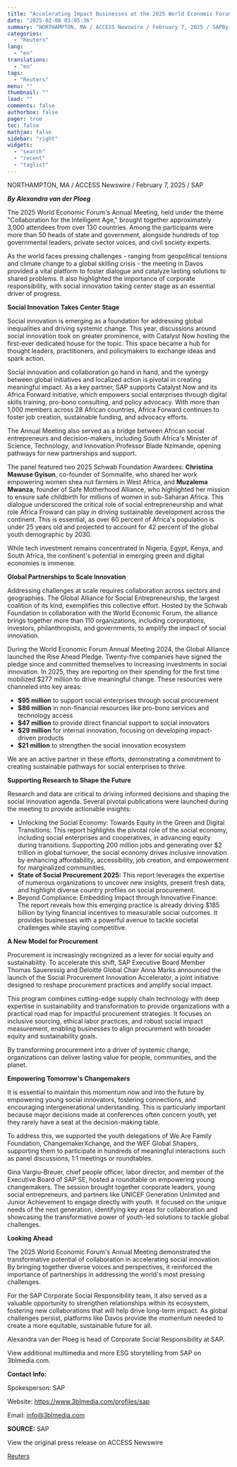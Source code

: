 ```yaml
---
title: "Accelerating Impact Businesses at the 2025 World Economic Forum"
date: "2025-02-08 03:05:36"
summary: "NORTHAMPTON, MA / ACCESS Newswire / February 7, 2025 / SAPBy Alexandra van der PloegThe 2025 World Economic Forum's Annual Meeting, held under the theme \"Collaboration for the Intelligent Age,\" brought together approximately 3,000 attendees from over 130 countries. Among the participants were more than 50 heads of state and..."
categories:
  - "Reuters"
lang:
  - "en"
translations:
  - "en"
tags:
  - "Reuters"
menu: ""
thumbnail: ""
lead: ""
comments: false
authorbox: false
pager: true
toc: false
mathjax: false
sidebar: "right"
widgets:
  - "search"
  - "recent"
  - "taglist"
---
```


NORTHAMPTON, MA / ACCESS Newswire / February 7, 2025 / SAP

***By Alexandra van der Ploeg***

The 2025 World Economic Forum's Annual Meeting, held under the theme "Collaboration for the Intelligent Age," brought together approximately 3,000 attendees from over 130 countries. Among the participants were more than 50 heads of state and government, alongside hundreds of top governmental leaders, private sector voices, and civil society experts.

As the world faces pressing challenges - ranging from geopolitical tensions and climate change to a global skilling crisis - the meeting in Davos provided a vital platform to foster dialogue and catalyze lasting solutions to shared problems. It also highlighted the importance of corporate responsibility, with social innovation taking center stage as an essential driver of progress.

**Social Innovation Takes Center Stage**

Social innovation is emerging as a foundation for addressing global inequalities and driving systemic change. This year, discussions around social innovation took on greater prominence, with Catalyst Now hosting the first-ever dedicated house for the topic. This space became a hub for thought leaders, practitioners, and policymakers to exchange ideas and spark action.

Social innovation and collaboration go hand in hand, and the synergy between global initiatives and localized action is pivotal in creating meaningful impact. As a key partner, SAP supports Catalyst Now and its Africa Forward initiative, which empowers social enterprises through digital skills training, pro-bono consulting, and policy advocacy. With more than 1,000 members across 28 African countries, Africa Forward continues to foster job creation, sustainable funding, and advocacy efforts.

The Annual Meeting also served as a bridge between African social entrepreneurs and decision-makers, including South Africa's Minister of Science, Technology, and Innovation Professor Blade Nzimande, opening pathways for new partnerships and support.

The panel featured two 2025 Schwab Foundation Awardees: **Christina Mawuse Gyisun**, co-founder of Sommalife, who shared her work empowering women shea nut farmers in West Africa, and **Muzalema Mwanza**, founder of Safe Motherhood Alliance, who highlighted her mission to ensure safe childbirth for millions of women in sub-Saharan Africa. This dialogue underscored the critical role of social entrepreneurship and what role Africa Froward can play in driving sustainable development across the continent. This is essential, as over 60 percent of Africa's population is under 25 years old and projected to account for 42 percent of the global youth demographic by 2030.

While tech investment remains concentrated in Nigeria, Egypt, Kenya, and South Africa, the continent's potential in emerging green and digital economies is immense.

**Global Partnerships to Scale Innovation**

Addressing challenges at scale requires collaboration across sectors and geographies. The Global Alliance for Social Entrepreneurship, the largest coalition of its kind, exemplifies this collective effort. Hosted by the Schwab Foundation in collaboration with the World Economic Forum, the alliance brings together more than 110 organizations, including corporations, investors, philanthropists, and governments, to amplify the impact of social innovation.

During the World Economic Forum Annual Meeting 2024, the Global Alliance launched the Rise Ahead Pledge. Twenty-five companies have signed the pledge since and committed themselves to increasing investments in social innovation. In 2025, they are reporting on their spending for the first time mobilized $277 million to drive meaningful change. These resources were channeled into key areas:

* **$95 million** to support social enterprises through social procurement
* **$86 million** in non-financial resources like pro-bono services and technology access
* **$47 million** to provide direct financial support to social innovators
* **$29 million** for internal innovation, focusing on developing impact-driven products
* **$21 million** to strengthen the social innovation ecosystem

We are an active partner in these efforts, demonstrating a commitment to creating sustainable pathways for social enterprises to thrive.

**Supporting Research to Shape the Future**

Research and data are critical to driving informed decisions and shaping the social innovation agenda. Several pivotal publications were launched during the meeting to provide actionable insights:

* Unlocking the Social Economy: Towards Equity in the Green and Digital Transitions: This report highlights the pivotal role of the social economy, including social enterprises and cooperatives, in advancing equity during transitions. Supporting 200 million jobs and generating over $2 trillion in global turnover, the social economy drives inclusive innovation by enhancing affordability, accessibility, job creation, and empowerment for marginalized communities.
* **State of Social Procurement 2025:** This report leverages the expertise of numerous organizations to uncover new insights, present fresh data, and highlight diverse country profiles on social procurement.
* Beyond Compliance: Embedding Impact through Innovative Finance: The report reveals how this emerging practice is already driving $185 billion by tying financial incentives to measurable social outcomes. It provides businesses with a powerful avenue to tackle societal challenges while staying competitive.

**A New Model for Procurement**

Procurement is increasingly recognized as a lever for social equity and sustainability. To accelerate this shift, SAP Executive Board Member Thomas Saueressig and Deloitte Global Chair Anna Marks announced the launch of the Social Procurement Innovation Accelerator, a joint initiative designed to reshape procurement practices and amplify social impact.

This program combines cutting-edge supply chain technology with deep expertise in sustainability and transformation to provide organizations with a practical road map for impactful procurement strategies. It focuses on inclusive sourcing, ethical labor practices, and robust social impact measurement, enabling businesses to align procurement with broader equity and sustainability goals.

By transforming procurement into a driver of systemic change, organizations can deliver lasting value for people, communities, and the planet.

**Empowering Tomorrow's Changemakers**

It is essential to maintain this momentum now and into the future by empowering young social innovators, fostering connections, and encouraging intergenerational understanding. This is particularly important because major decisions made at conferences often concern youth, yet they rarely have a seat at the decision-making table.

To address this, we supported the youth delegations of We Are Family Foundation, ChangemakerXchange, and the WEF Global Shapers, supporting them to participate in hundreds of meaningful interactions such as panel discussions, 1:1 meetings or roundtables.

Gina Vargiu-Breuer, chief people officer, labor director, and member of the Executive Board of SAP SE, hosted a roundtable on empowering young changemakers. The session brought together corporate leaders, young social entrepreneurs, and partners like UNICEF Generation Unlimited and Junior Achievement to engage directly with youth. It focused on the unique needs of the next generation, identifying key areas for collaboration and showcasing the transformative power of youth-led solutions to tackle global challenges.

**Looking Ahead**

The 2025 World Economic Forum's Annual Meeting demonstrated the transformative potential of collaboration in accelerating social innovation. By bringing together diverse voices and perspectives, it reinforced the importance of partnerships in addressing the world's most pressing challenges.

For the SAP Corporate Social Responsibility team, it also served as a valuable opportunity to strengthen relationships within its ecosystem, fostering new collaborations that will help drive long-term impact. As global challenges persist, platforms like Davos provide the momentum needed to create a more equitable, sustainable future for all.

Alexandra van der Ploeg is head of Corporate Social Responsibility at SAP.

View additional multimedia and more ESG storytelling from SAP on 3blmedia.com.

**Contact Info:**

Spokesperson: SAP

Website: https://www.3blmedia.com/profiles/sap

Email: info@3blmedia.com

**SOURCE:** SAP

View the original press release on ACCESS Newswire

[Reuters](https://www.tradingview.com/news/reuters.com,2025-02-07:newsml_ACSDnyswa:0/)
